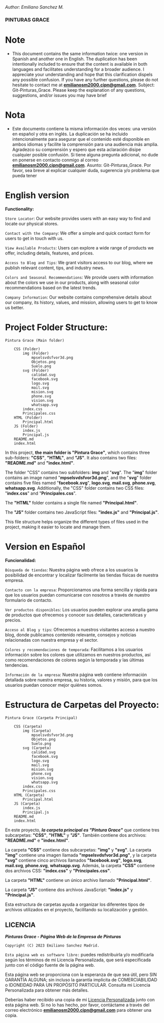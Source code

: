 *Author: Emiliano Sanchez M.* 
### PINTURAS GRACE ###


# Note
* This document contains the same information twice: one version in Spanish and another one in English.
  The duplication has been intentionally included to ensure that the content is available in both languages and facilitates understanding for a broader audience. I appreciate your understanding and hope that this clarification dispels any possible confusion. If you have any further questions, please do not hesitate to contact me at **emilianosm2000.cipn@gmail.com**. Subject: Git-Pinturas_Grace. Please keep the explanation of any questions, suggestions, and/or issues you may have brief

# Nota 
* Este documento contiene la misma información dos veces: una versión en español y otra en inglés.
  La duplicación se ha incluido intencionalmente para asegurar que el contenido esté disponible en ambos idiomas y facilite la comprensión para una audiencia más amplia. Agradezco su comprensión y espero que esta aclaración disipe cualquier posible confusión. Si tiene alguna pregunta adicional, no dude en ponerse en contacto conmigo al correo **emilianosm2000.cipn@gmail.com**. Asunto: Git-Pinturas_Grace. Por favor, sea breve al explicar cualquier duda, sugerencia y/o problema que pueda tener

English version
===============
**Functionality:**

`Store Locator`: Our website provides users with an easy way to find and locate our physical stores.

`Contact with the Company`: We offer a simple and quick contact form for users to get in touch with us.

`View Available Products`: Users can explore a wide range of products we offer, including details, features, and prices.

`Access to Blog and Tips`: We grant visitors access to our blog, where we publish relevant content, tips, and industry news.

`Colors and Seasonal Recommendations`: We provide users with information about the colors we use in our products, along with seasonal color recommendations based on the latest trends.

`Company Information`: Our website contains comprehensive details about our company, its history, values, and mission, allowing users to get to know us better.

# Project Folder Structure:

    Pintura Grace (Main folder)

        CSS (Folder)
            img (Folder)
                mpselsvdsfvor3d.png
                Objetos.png
                Suelo.png
            svg (Folder)
                calidad.svg
                facebook.svg
                logo.svg
                mail.svg
                mision.svg
                phone.svg
                vision.svg
                whatsapp.svg
            index.css
            Principales.css
        HTML (Folder)
            Principal.html
        JS (Folder)
            index.js
            Principal.js
        README.md
        index.html

In this project, **the main folder is "Pintura Grace"**, which contains three sub-folders: **"CSS"**, **"HTML"**, and **"JS"**. It also contains two files: **"README.md"** and **"index.html"**.

The folder "CSS" contains two subfolders: **img** and "**svg**". The "**img**" folder contains an image named "**mpselsvdsfvor3d.png**", and the "**svg**" folder contains five files named "**facebook.svg**", **logo.svg**, **mail.svg**, **phone.svg**, **whatsapp.svg**. Additionally, the "CSS" folder contains two CSS files: "**index.css**" and "**Principales.css**".

The **"HTML"** folder contains a single file named **"Principal.html"**.

The **"JS"** folder contains two JavaScript files: **"index.js"** and **"Principal.js"**.

This file structure helps organize the different types of files used in the project, making it easier to locate and manage them.



Version en Español
==================
**Funcionalidad:**

`Búsqueda de tiendas`: Nuestra página web ofrece a los usuarios la posibilidad de encontrar y localizar fácilmente las tiendas físicas de nuestra empresa.

`Contacto con la empresa`: Proporcionamos una forma sencilla y rápida para que los usuarios puedan comunicarse con nosotros a través de nuestro formulario de contacto.

`Ver productos disponibles`: Los usuarios pueden explorar una amplia gama de productos que ofrecemos y conocer sus detalles, características y precios.

`Acceso al Blog y tips`: Ofrecemos a nuestros visitantes acceso a nuestro blog, donde publicamos contenido relevante, consejos y noticias relacionadas con nuestra empresa y el sector.

`Colores y recomendaciones de temporada`: Facilitamos a los usuarios información sobre los colores que utilizamos en nuestros productos, así como recomendaciones de colores según la temporada y las últimas tendencias.

`Información de la empresa`: Nuestra página web contiene información detallada sobre nuestra empresa, su historia, valores y misión, para que los usuarios puedan conocer mejor quiénes somos.


# Estructura de Carpetas del Proyecto:

    Pintura Grace (Carpeta Principal)

        CSS (Carpeta)
            img (Carpeta)
                mpselsvdsfvor3d.png
                Objetos.png
                Suelo.png
            svg (Carpeta)
                calidad.svg
                facebook.svg
                logo.svg
                mail.svg
                mision.svg
                phone.svg
                vision.svg
                whatsapp.svg
            index.css
            Principales.css
        HTML (Carpeta)
            Principal.html
        JS (Carpeta)
            index.js
            Principal.js
        README.md
        index.html

En este proyecto, ***la carpeta principal es "Pintura Grace"*** que contiene tres subcarpetas: **"CSS"**, **"HTML"** y **"JS"**. También contiene dos archivos: **"README.md"** e **"index.html"**.

La carpeta **"CSS"** contiene dos subcarpetas: **"img"** y **"svg"**. La carpeta **"img"** contiene una imagen llamada **"mpselsvdsfvor3d.png"**, y la carpeta **"svg"** contiene cinco archivos llamados **"facebook.svg"**, **logo.svg**, **mail.svg**, **phone.svg**, **whatsapp.svg**. Además, la carpeta **"CSS"** contiene dos archivos CSS: **"index.css"** y **"Principales.css"**.

La carpeta **"HTML"** contiene un único archivo llamado **"Principal.html"**.

La carpeta **"JS"** contiene dos archivos JavaScript: **"index.js"** y **"Principal.js"**.

Esta estructura de carpetas ayuda a organizar los diferentes tipos de archivos utilizados en el proyecto, facilitando su localización y gestión.

## LICENCIA

***Pinturas Grace - Página Web de la Empresa de Pinturas***

`Copyright (C) 2023 Emiliano Sanchez Madrid.`

`Esta página web es software libre:` puedes redistribuirla y/o modificarla
según los términos de mi Licencia Personalizada, que será especificada
junto con el código fuente de la página web.

Esta página web se proporciona con la esperanza de que sea útil,
pero SIN GARANTÍA ALGUNA; sin incluso la garantía implícita de
COMERCIABILIDAD o IDONEIDAD PARA UN PROPÓSITO PARTICULAR. 
Consulta mi Licencia Personalizada para obtener más detalles.

Deberías haber recibido una copia de mi [Licencia Personalizada](LICENSE.md)
junto con esta página web. Si no lo has hecho, por favor, contáctame
a través del correo electrónico **emilianosm2000.cipn@gmail.com** para obtener una copia.


